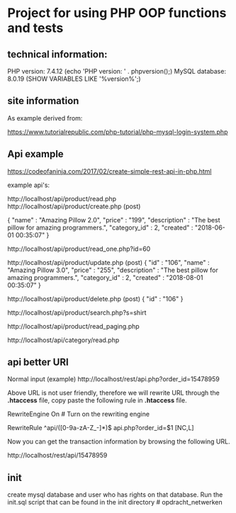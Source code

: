 # Project for using PHP OOP functions and tests

## technical information:
PHP version: 7.4.12 (echo 'PHP version: ' . phpversion();)
MySQL database: 8.0.19 (SHOW VARIABLES LIKE '%version%';)



## site information
As example derived from:

https://www.tutorialrepublic.com/php-tutorial/php-mysql-login-system.php

## Api example

https://codeofaninja.com/2017/02/create-simple-rest-api-in-php.html

example api's:

http://localhost/api/product/read.php
http://localhost/api/product/create.php (post)

{
    "name" : "Amazing Pillow 2.0",
    "price" : "199",
    "description" : "The best pillow for amazing programmers.",
    "category_id" : 2,
    "created" : "2018-06-01 00:35:07"
}

http://localhost/api/product/read_one.php?id=60

http://localhost/api/product/update.php (post)
{
    "id" : "106",
    "name" : "Amazing Pillow 3.0",
    "price" : "255",
    "description" : "The best pillow for amazing programmers.",
    "category_id" : 2,
    "created" : "2018-08-01 00:35:07"
}

http://localhost/api/product/delete.php (post)
{
    "id" : "106"
}

http://localhost/api/product/search.php?s=shirt

http://localhost/api/product/read_paging.php

http://localhost/api/category/read.php


## api better URI

Normal input (example)
http://localhost/rest/api.php?order_id=15478959

Above URL is not user friendly, therefore we will rewrite URL through the **.htaccess** file, copy paste the following rule in **.htaccess** file.

RewriteEngine On    # Turn on the rewriting engine

RewriteRule ^api/([0-9a-zA-Z_-]*)$ api.php?order_id=$1 [NC,L]

Now you can get the transaction information by browsing the following URL.

http://localhost/rest/api/15478959

## init
create mysql database and user who has rights on that database. Run the init.sql script that can be found in the init directory
#   o p d r a c h t _ n e t w e r k e n  
 